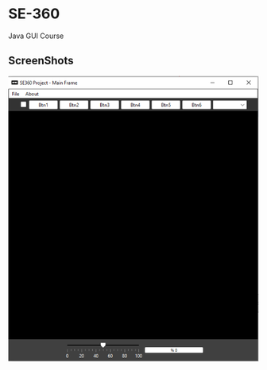 # SE-360
Java GUI Course

## ScreenShots ##
![Alt Text](https://github.com/AtahanEkici/SE-360/blob/main/SE360.png)
